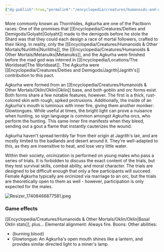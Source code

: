 ```yaml
---
{"dg-publish":true,"permalink":"/encyclopedia/creatures/humanoids-and-other-mortals/oklin/agkurha/","tags":["incomplete"]}
---
```


More commonly known as Thornhides, Agkurha are one of the Pactborn races: One of the promises that [[Encyclopedia/Creatures/Deities and Demigods/Golyaht\|Golyaht]] made to the demigods before he stole the Shard was that they could each design a race of mortal followers, crafted to their liking. In reality, only the [[Encyclopedia/Creatures/Humanoids & Other Mortals/Nuriliths\|Nuriliths]], the [[Encyclopedia/Creatures/Humanoids & Other Mortals/Metanulks\|Metanulks]], and the Agkurha were finished before the mad god was interred in [[Encyclopedia/Locations/The Worldseat\|The Worldseat]]. The Agkurha were [[Encyclopedia/Creatures/Deities and Demigods/Jagrith\|Jagrith's]] contribution to this pact.

Agkurha were formed from an [[Encyclopedia/Creatures/Humanoids & Other Mortals/Oklin/Oklin\|Oklin]] base, and both goblin and orc forms exist. Both forms share a few notable features, however. The first is a thick, rust-colored skin with rough, spiked protrusions. Additionally, the inside of an Agkurha's mouth is luminous with inner fire, giving them another moniker: Glowtongues. While useful at times, the bright light can prove a nuisance when hunting, so sign language is common amongst Agkurha orcs, who perform the hunting. This same inner fire manifests when they bleed, sending out a gout a flame that instantly cauterizes the wound.

Agkurha haven't spread terribly far from their origin at Jagrith's lair, and are mostly limited to the badlands and desert around it. They're well-adapted to this, as they are insensitive to heat, and lose very little water.

Within their society, orcinization is performed on young males who pass a series of trials. It is forbidden to discuss the exact content of the trials, but they test survival skills, combat ability, and moral character. The trials are designed to be difficult enough that only a few participants will succeed. Female Agkurha typically are orcinized via marriage to an orc, but the trials are theoretically open to them as well - however, participation is only expected for the males.

![Resizer_17408466877581.jpeg](/img/user/Images/Resizer_17408466877581.jpeg)

### Game effects
[[Encyclopedia/Creatures/Humanoids & Other Mortals/Oklin/Oklin\|Basal Oklin stats]], plus...
Elemental alignment: Always fire.
Boons: 
Other abilities: 
- {burning blood}
- Glowtongue: An Agkurha's open mouth shines like a lantern, and provides similar directed light to a miner's lamp.
